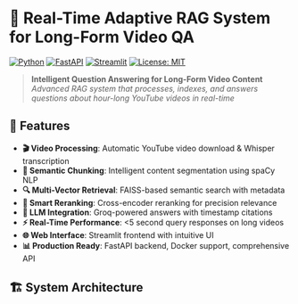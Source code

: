 # 🎥 Real-Time Adaptive RAG System for Long-Form Video QA

[![Python](https://img.shields.io/badge/Python-3.10%2B-blue)](https://python.org)
[![FastAPI](https://img.shields.io/badge/FastAPI-0.104-green)](https://fastapi.tiangolo.com)
[![Streamlit](https://img.shields.io/badge/Streamlit-1.28-red)](https://streamlit.io)
[![License: MIT](https://img.shields.io/badge/License-MIT-yellow.svg)](https://opensource.org/licenses/MIT)

> **Intelligent Question Answering for Long-Form Video Content**  
> *Advanced RAG system that processes, indexes, and answers questions about hour-long YouTube videos in real-time*

## 🚀 Features

- **🎬 Video Processing**: Automatic YouTube video download & Whisper transcription
- **🧠 Semantic Chunking**: Intelligent content segmentation using spaCy NLP
- **🔍 Multi-Vector Retrieval**: FAISS-based semantic search with metadata
- **🎯 Smart Reranking**: Cross-encoder reranking for precision relevance
- **💬 LLM Integration**: Groq-powered answers with timestamp citations
- **⚡ Real-Time Performance**: <5 second query responses on long videos
- **🌐 Web Interface**: Streamlit frontend with intuitive UI
- **📊 Production Ready**: FastAPI backend, Docker support, comprehensive API

## 🏗️ System Architecture


